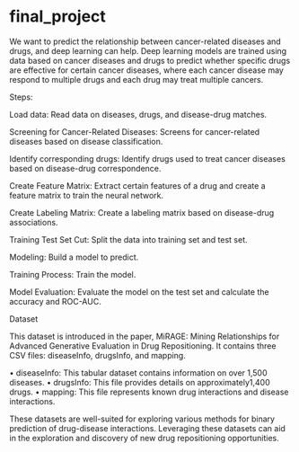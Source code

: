 # final_project
We want to predict the relationship between cancer-related diseases and drugs, and deep learning can help. Deep learning models are trained using data based on cancer diseases and drugs to predict whether specific drugs are effective for certain cancer diseases, where each cancer disease may respond to multiple drugs and each drug may treat multiple cancers.

Steps:

Load data: Read data on diseases, drugs, and disease-drug matches.

Screening for Cancer-Related Diseases: Screens for cancer-related diseases based on disease classification.

Identify corresponding drugs: Identify drugs used to treat cancer diseases based on disease-drug correspondence.

Create Feature Matrix: Extract certain features of a drug and create a feature matrix to train the neural network.

Create Labeling Matrix: Create a labeling matrix based on disease-drug associations.

Training Test Set Cut: Split the data into training set and test set.

Modeling: Build a model to predict.

Training Process: Train the model.

Model Evaluation: Evaluate the model on the test set and calculate the accuracy and ROC-AUC.

Dataset

This dataset is introduced in the paper, MiRAGE: Mining Relationships for Advanced Generative Evaluation in Drug Repositioning. It contains three CSV files: diseaseInfo, drugsInfo, and mapping.

•	diseaseInfo: This tabular dataset contains information on over 1,500 diseases.
•	drugsInfo: This file provides details on approximately1,400 drugs.
•	mapping: This file represents known drug interactions and disease interactions.

These datasets are well-suited for exploring various methods for binary prediction of drug-disease interactions. Leveraging these datasets can aid in the exploration and discovery of new drug repositioning opportunities.

